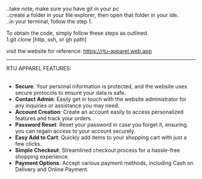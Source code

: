 ..take note, make sure you have git in your pc <br>
..create a folder in your file explorer, then open that folder in your ide. <br>
..in your terminal, follow the step 1. <br>

To obtain the code, simply follow these steps as outlined. <br>
1.git clone [http, ssh, or gh path]

visit the website for reference:
https://rtu-apparel.web.app


<hr>
RTU APPAREL FEATURES:
<br></br>
<ul>
  <li><b>Secure</b>: Your personal information is protected, and the website uses secure protocols to ensure your data is safe.</li>
  <li><b>Contact Admin</b>: Easily get in touch with the website administrator for any inquiries or assistance you may need.</li>
  <li><b>Account Creation</b>: Create an account easily to access personalized features and track your orders.</li>
  <li><b>Password Reset</b>: Reset your password in case you forget it, ensuring you can regain access to your account securely.</li>
  <li><b>Easy Add to Cart</b>: Quickly add items to your shopping cart with just a few clicks.</li>
  <li><b>Simple Checkout</b>: Streamlined checkout process for a hassle-free shopping experience.</li>
  <li><b>Payment Options</b>: Accept various payment methods, including Cash on Delivery and Online Payment.</li>
</ul>






